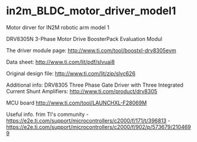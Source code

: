# in2m_BLDC_motor_driver_model1
Motor dirver for IN2M robotic arm model 1

DRV8305N 3-Phase Motor Drive BoosterPack Evaluation Modul

The driver module page:
http://www.ti.com/tool/boostxl-drv8305evm

Data sheet:
http://www.ti.com/lit/pdf/slvuai8

Original design file:
http://www.ti.com/lit/zip/slvc626

Additional info:
DRV8305	Three Phase Gate Driver with Three Integrated Current Shunt Amplifiers:
http://www.ti.com/product/drv8305

MCU board
http://www.ti.com/tool/LAUNCHXL-F28069M

Useful info. frim TI's community
-https://e2e.ti.com/support/microcontrollers/c2000/f/171/t/396813
-https://e2e.ti.com/support/microcontrollers/c2000/f/902/p/573679/2104699
